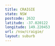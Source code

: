 ```yaml
---
title: CRAIGIE
state: NSW
postcode: 2632
latitude: -37.020122
longitude: 149.220453
url: /nsw/craigie/
layout: suburb
---
```

